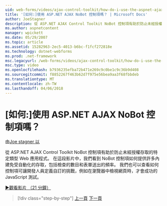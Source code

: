 ```yaml
---
uid: web-forms/videos/ajax-control-toolkit/how-do-i-use-the-aspnet-ajax-nobot-control
title: '[如何:]使用 ASP.NET AJAX NoBot 控制項嗎？ | Microsoft Docs'
author: JoeStagner
description: 從 ASP.NET AJAX Control Toolkit NoBot 控制項有助於防止未經授權存取的特定類型 Web 應用程式。 在這段影片我們看到如何...
ms.author: aspnetcontent
manager: wpickett
ms.date: 05/29/2007
ms.topic: article
ms.assetid: 15282963-2ec5-4013-b6bc-f1fcf272818e
ms.technology: dotnet-webforms
ms.prod: .net-framework
msc.legacyurl: /web-forms/videos/ajax-control-toolkit/how-do-i-use-the-aspnet-ajax-nobot-control
msc.type: video
ms.openlocfilehash: b7936235efba72b471e269c9c0be1c9c36b9d408
ms.sourcegitcommit: f8852267f463b62d7f975e56bea9aa3f68fbbdeb
ms.translationtype: MT
ms.contentlocale: zh-TW
ms.lasthandoff: 04/06/2018
---
```

<a name="how-do-i-use-the-aspnet-ajax-nobot-control"></a>[如何:]使用 ASP.NET AJAX NoBot 控制項嗎？
====================
由[Joe stagner 以](https://github.com/JoeStagner)

從 ASP.NET AJAX Control Toolkit NoBot 控制項有助於防止未經授權存取的特定類型 Web 應用程式。 在這段影片中，我們看到 NoBot 控制項如何提供許多內建免受自動化的存取，包括檢查的數目和表單送出的頻率。 我們也可以查看如何控制項可讓開發人員定義自訂的挑戰，例如在瀏覽器中檢視網頁時，才會成功的 JavaScript 測試。

[&#9654;觀看影片 （21 分鐘）](https://channel9.msdn.com/Blogs/ASP-NET-Site-Videos/how-do-i-use-the-aspnet-ajax-nobot-control)

> [!div class="step-by-step"]
> [上一頁](how-do-i-use-the-aspnet-ajax-mutuallyexclusive-checkbox-extender.md)
> [下一頁](how-do-i-use-the-aspnet-ajax-listsearch-extender.md)
